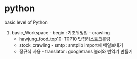 # python
basic level of Python 
  1. basic_Workspace
    - begin : 기초워밍업
    - crawling 
        - hawjung_food_top10: TOP10 맛집리스트크롤링
        - stock_crawling
    - smtp : smtplib import해 메일보내기
        - 정규식 사용
    - translator : googletrans 불러와 번역기 만들기
